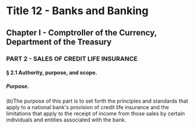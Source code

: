 
# Title 12 - Banks and Banking
## Chapter I - Comptroller of the Currency, Department of the Treasury
### PART 2 - SALES OF CREDIT LIFE INSURANCE
#### § 2.1 Authority, purpose, and scope.
##### Purpose.

(b)The purpose of this part is to set forth the principles and standards that apply to a national bank's provision of credit life insurance and the limitations that apply to the receipt of income from those sales by certain individuals and entities associated with the bank.
